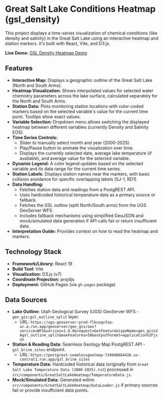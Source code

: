 # Great Salt Lake Conditions Heatmap (gsl_density)

This project displays a time-series visualization of chemical conditions (like density and salinity) in the Great Salt Lake using an interactive heatmap and station markers. It's built with React, Vite, and D3.js.

**Live Demo:** [GSL Density Heatmap Demo](https://jjhi11.github.io/gsl_density/)

## Features

* **Interactive Map:** Displays a geographic outline of the Great Salt Lake (North and South Arms).
* **Heatmap Visualization:** Shows interpolated values for selected water chemistry parameters across the lake surface, calculated separately for the North and South Arms.
* **Station Data:** Plots monitoring station locations with color-coded markers based on the selected variable's value for the current time point. Tooltips show exact values.
* **Variable Selection:** Dropdown menu allows switching the displayed heatmap between different variables (currently Density and Salinity EOS).
* **Time Series Controls:**
    * Slider to manually select month and year (2000-2025).
    * Play/Pause button to animate the visualization over time.
    * Displays the currently selected date, average lake temperature (if available), and average value for the selected variable.
* **Dynamic Legend:** A color legend updates based on the selected variable and its data range for the current time series.
* **Station Labels:** Displays station names near the markers, with basic collision avoidance for specific overlapping labels (SJ-1, RD1).
* **Data Handling:**
    * Fetches station data and readings from a PostgREST API.
    * Uses hardcoded historical temperature data as a primary source or fallback.
    * Fetches the GSL outline (split North/South arms) from the UGS GeoServer WFS.
    * Includes fallback mechanisms using simplified GeoJSON and mock/simulated data generation if API calls fail or return insufficient data.
* **Interpretation Guide:** Provides context on how to read the heatmap and markers.

## Technology Stack

* **Framework/Library:** React 19
* **Build Tool:** Vite
* **Visualization:** D3.js (v7)
* **Coordinate Projection:** proj4js
* **Deployment:** GitHub Pages (via `gh-pages` package)

## Data Sources

* **Lake Outline:** Utah Geological Survey (UGS) GeoServer WFS - `gen_gis:gsl_outline_split` layer.
    * URL: `https://ugs-geoserver-prod-flbcoqv7oa-uc.a.run.app/geoserver/gen_gis/ows?service=WFS&version=1.0.0&request=GetFeature&typeName=gen_gis%3Agsl_outline_split&maxFeatures=50&outputFormat=application%2Fjson`
* **Station & Reading Data:** Seamless Geology Map PostgREST API - `gsl_brine_sites` endpoint.
    * URL: `https://postgrest-seamlessgeolmap-734948684426.us-central1.run.app/gsl_brine_sites`
* **Temperature Data:** Hardcoded historical data (originally from `Great Salt Lake Temperature Data (2000-2025).txt`) processed in `src/components/GreatSaltLakeHeatmap/TemperatureData.js`.
* **Mock/Simulated Data:** Generated within `src/components/GreatSaltLakeHeatmap/DataLoader.js` if primary sources fail or provide insufficient data points.

